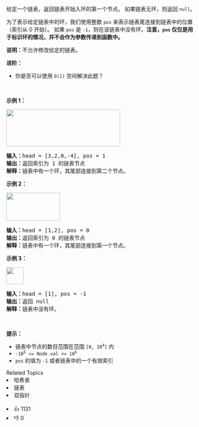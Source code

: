 <p>给定一个链表，返回链表开始入环的第一个节点。 如果链表无环，则返回 <code>null</code>。</p>

<p>为了表示给定链表中的环，我们使用整数 <code>pos</code> 来表示链表尾连接到链表中的位置（索引从 0 开始）。 如果 <code>pos</code> 是 <code>-1</code>，则在该链表中没有环。<strong>注意，<code>pos</code> 仅仅是用于标识环的情况，并不会作为参数传递到函数中。</strong></p>

<p><strong>说明：</strong>不允许修改给定的链表。</p>

<p><strong>进阶：</strong></p>

<ul>
	<li>你是否可以使用 <code>O(1)</code> 空间解决此题？</li>
</ul>

<p> </p>

<p><strong>示例 1：</strong></p>

<p><img alt="" src="https://assets.leetcode-cn.com/aliyun-lc-upload/uploads/2018/12/07/circularlinkedlist.png" style="height: 97px; width: 300px;" /></p>

<pre>
<strong>输入：</strong>head = [3,2,0,-4], pos = 1
<strong>输出：</strong>返回索引为 1 的链表节点
<strong>解释：</strong>链表中有一个环，其尾部连接到第二个节点。
</pre>

<p><strong>示例 2：</strong></p>

<p><img alt="" src="https://assets.leetcode-cn.com/aliyun-lc-upload/uploads/2018/12/07/circularlinkedlist_test2.png" style="height: 74px; width: 141px;" /></p>

<pre>
<strong>输入：</strong>head = [1,2], pos = 0
<strong>输出：</strong>返回索引为 0 的链表节点
<strong>解释：</strong>链表中有一个环，其尾部连接到第一个节点。
</pre>

<p><strong>示例 3：</strong></p>

<p><img alt="" src="https://assets.leetcode-cn.com/aliyun-lc-upload/uploads/2018/12/07/circularlinkedlist_test3.png" style="height: 45px; width: 45px;" /></p>

<pre>
<strong>输入：</strong>head = [1], pos = -1
<strong>输出：</strong>返回 null
<strong>解释：</strong>链表中没有环。
</pre>

<p> </p>

<p><strong>提示：</strong></p>

<ul>
	<li>链表中节点的数目范围在范围 <code>[0, 10<sup>4</sup>]</code> 内</li>
	<li><code>-10<sup>5</sup> <= Node.val <= 10<sup>5</sup></code></li>
	<li><code>pos</code> 的值为 <code>-1</code> 或者链表中的一个有效索引</li>
</ul>
<div><div>Related Topics</div><div><li>哈希表</li><li>链表</li><li>双指针</li></div></div><br><div><li>👍 1131</li><li>👎 0</li></div>